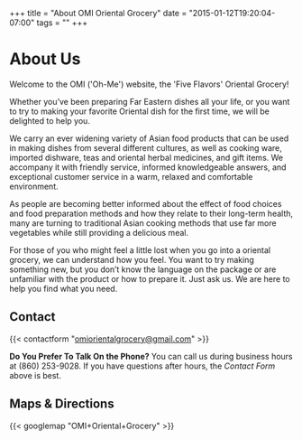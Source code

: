 +++
title = "About OMI Oriental Grocery"
date = "2015-01-12T19:20:04-07:00"
tags = ""
+++

# About Us

<p class="lead">Welcome to the OMI ('Oh-Me') website, the 'Five Flavors' Oriental Grocery!</p>

Whether you’ve been preparing Far Eastern dishes all your life, or you want to try to making your favorite Oriental dish
for the first time, we will be delighted to help you.

We carry an ever widening variety of Asian food products that can be used in making dishes from several different cultures,
as well as cooking ware, imported dishware, teas and oriental herbal medicines, and gift items. We accompany it with
friendly service, informed knowledgeable answers, and exceptional customer service in a warm, relaxed and comfortable
environment.

As people are becoming better informed about the effect of food choices and food preparation methods and how they relate
to their long-term health, many are turning to traditional Asian cooking methods that use far more vegetables while still
providing a delicious meal.

For those of you who might feel a little lost when you go into a oriental grocery, we can understand how you feel. You want
to try making something new, but you don’t know the language on the package or are unfamiliar with the product or how
to prepare it. Just ask us. We are here to help you find what you need.

## Contact

{{< contactform "omiorientalgrocery@gmail.com" >}}

**Do You Prefer To Talk On the Phone?** You can call us during business hours at (860) 253-9028. If you have questions after hours, the *Contact Form* above is best.

## Maps & Directions

{{< googlemap "OMI+Oriental+Grocery" >}}